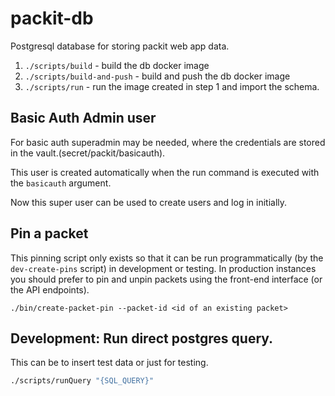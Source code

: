 # packit-db

Postgresql database for storing packit web app data.
1. `./scripts/build` - build the db docker image
1. `./scripts/build-and-push` - build and push the db docker image
1. `./scripts/run` - run the image created in step 1 and import the schema.

## Basic Auth Admin user 
For basic auth superadmin may be needed, where the credentials are stored in the vault.(secret/packit/basicauth).

This user is created automatically when the run command is executed with the `basicauth` argument.

Now this super user can be used to create users and log in initially.

## Pin a packet

This pinning script only exists so that it can be run programmatically (by the `dev-create-pins` script) in development or testing. In production instances you should prefer to pin and unpin packets using the front-end interface (or the API endpoints).

`./bin/create-packet-pin --packet-id <id of an existing packet>`

## Development: Run direct postgres query.
This can be to insert test data or just for testing. 
```bash
./scripts/runQuery "{SQL_QUERY}"
```

